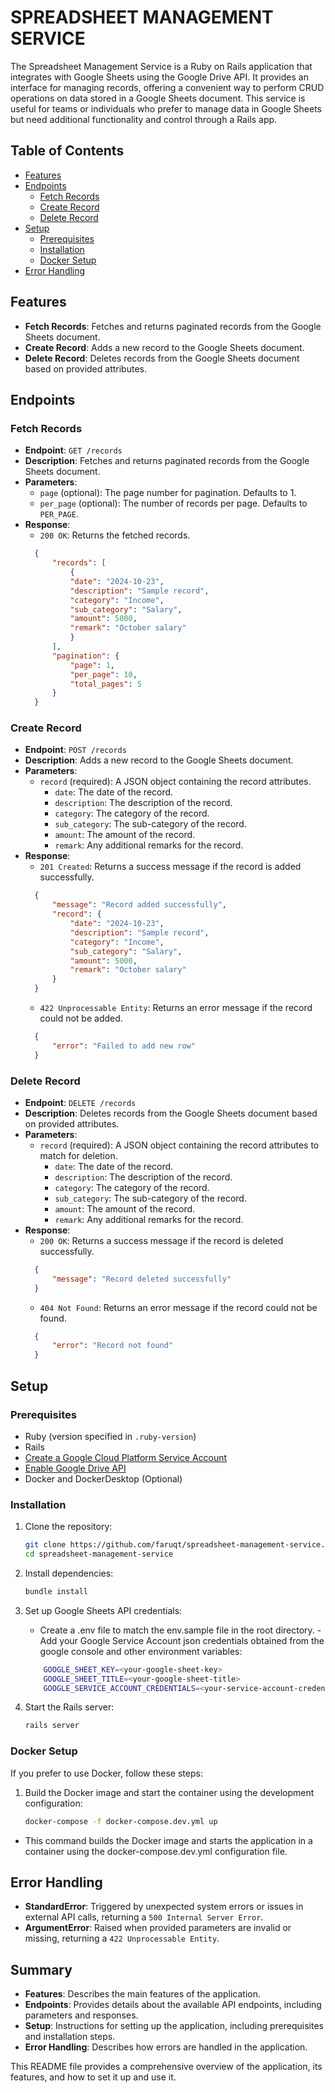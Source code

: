 # SPREADSHEET MANAGEMENT SERVICE

The Spreadsheet Management Service is a Ruby on Rails application that integrates with Google Sheets using the Google Drive API. It provides an interface for managing records, offering a convenient way to perform CRUD operations on data stored in a Google Sheets document. This service is useful for teams or individuals who prefer to manage data in Google Sheets but need additional functionality and control through a Rails app.

## Table of Contents

- [Features](#features)
- [Endpoints](#endpoints)
  - [Fetch Records](#fetch-records)
  - [Create Record](#create-record)
  - [Delete Record](#delete-record)
- [Setup](#setup)
  - [Prerequisites](#prerequisites)
  - [Installation](#installation)
  - [Docker Setup](#docker-setup)
- [Error Handling](#error-handling)

## Features

- **Fetch Records**: Fetches and returns paginated records from the Google Sheets document.
- **Create Record**: Adds a new record to the Google Sheets document.
- **Delete Record**: Deletes records from the Google Sheets document based on provided attributes.

## Endpoints

### Fetch Records

- **Endpoint**: `GET /records`
- **Description**: Fetches and returns paginated records from the Google Sheets document.
- **Parameters**:
  - `page` (optional): The page number for pagination. Defaults to 1.
  - `per_page` (optional): The number of records per page. Defaults to `PER_PAGE`.
- **Response**:
  - `200 OK`: Returns the fetched records.
  ```json
    {
        "records": [
            {
            "date": "2024-10-23",
            "description": "Sample record",
            "category": "Income",
            "sub_category": "Salary",
            "amount": 5000,
            "remark": "October salary"
            }
        ],
        "pagination": {
            "page": 1,
            "per_page": 10,
            "total_pages": 5
        }
    }
    ```

### Create Record

- **Endpoint**: `POST /records`
- **Description**: Adds a new record to the Google Sheets document.
- **Parameters**:
  - `record` (required): A JSON object containing the record attributes.
    - `date`: The date of the record.
    - `description`: The description of the record.
    - `category`: The category of the record.
    - `sub_category`: The sub-category of the record.
    - `amount`: The amount of the record.
    - `remark`: Any additional remarks for the record.
- **Response**:
  - `201 Created`: Returns a success message if the record is added successfully.
  ```json
    {
        "message": "Record added successfully",
        "record": {
            "date": "2024-10-23",
            "description": "Sample record",
            "category": "Income",
            "sub_category": "Salary",
            "amount": 5000,
            "remark": "October salary"
        }
    }
    ```
  - `422 Unprocessable Entity`: Returns an error message if the record could not be added.
  ```json
    {
        "error": "Failed to add new row"
    }
    ```

### Delete Record

- **Endpoint**: `DELETE /records`
- **Description**: Deletes records from the Google Sheets document based on provided attributes.
- **Parameters**:
  - `record` (required): A JSON object containing the record attributes to match for deletion.
    - `date`: The date of the record.
    - `description`: The description of the record.
    - `category`: The category of the record.
    - `sub_category`: The sub-category of the record.
    - `amount`: The amount of the record.
    - `remark`: Any additional remarks for the record.
- **Response**:
  - `200 OK`: Returns a success message if the record is deleted successfully.
  ```json
    {
        "message": "Record deleted successfully"
    }
    ```
  - `404 Not Found`: Returns an error message if the record could not be found.
  ```json
    {
        "error": "Record not found"
    }

    ```


## Setup

### Prerequisites

- Ruby (version specified in `.ruby-version`)
- Rails
- [Create a Google Cloud Platform Service Account](https://medium.com/@matheodaly.md/create-a-google-cloud-platform-service-account-in-3-steps-7e92d8298800)
- [Enable Google Drive API](https://cloud.google.com/endpoints/docs/openapi/enable-api)
- Docker and DockerDesktop (Optional)

### Installation

1. Clone the repository:
   ```sh
   git clone https://github.com/faruqt/spreadsheet-management-service.git
   cd spreadsheet-management-service
    ```
2. Install dependencies:
    ```sh
    bundle install
    ```

3. Set up Google Sheets API credentials:
    - Create a .env file to match the env.sample file in the root directory.
    -Add your Google Service Account json credentials obtained from the google console and other environment variables:
    ```sh
        GOOGLE_SHEET_KEY=<your-google-sheet-key>
        GOOGLE_SHEET_TITLE=<your-google-sheet-title>
        GOOGLE_SERVICE_ACCOUNT_CREDENTIALS=<your-service-account-credentials>
    ```

4. Start the Rails server:
    ```sh
    rails server
    ```

### Docker Setup
If you prefer to use Docker, follow these steps:

1. Build the Docker image and start the container using the development configuration:
   ```sh
   docker-compose -f docker-compose.dev.yml up
    ```
- This command builds the Docker image and starts the application in a container using the docker-compose.dev.yml configuration file.

## Error Handling
- **StandardError**: Triggered by unexpected system errors or issues in external API calls, returning a `500 Internal Server Error`.
- **ArgumentError**: Raised when provided parameters are invalid or missing, returning a `422 Unprocessable Entity`.


## Summary
- **Features**: Describes the main features of the application.
- **Endpoints**: Provides details about the available API endpoints, including parameters and responses.
- **Setup**: Instructions for setting up the application, including prerequisites and installation steps.
- **Error Handling**: Describes how errors are handled in the application.

This README file provides a comprehensive overview of the application, its features, and how to set it up and use it.